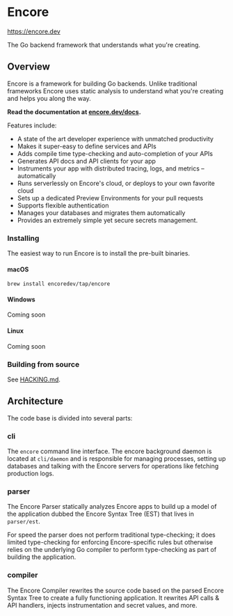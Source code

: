 # Encore
https://encore.dev

The Go backend framework that understands what you're creating.

## Overview

Encore is a framework for building Go backends.
Unlike traditional frameworks Encore uses static analysis to understand what you're creating and helps you along the way.

**Read the documentation at [encore.dev/docs](https://encore.dev/docs).**

Features include:

- A state of the art developer experience with unmatched productivity
- Makes it super-easy to define services and APIs
- Adds compile time type-checking and auto-completion of your APIs
- Generates API docs and API clients for your app
- Instruments your app with distributed tracing, logs, and metrics – automatically
- Runs serverlessly on Encore's cloud, or deploys to your own favorite cloud
- Sets up a dedicated Preview Environments for your pull requests
- Supports flexible authentication 
- Manages your databases and migrates them automatically
- Provides an extremely simple yet secure secrets management.

### Installing

The easiest way to run Encore is to install the pre-built binaries.

#### macOS
`brew install encoredev/tap/encore`

#### Windows
Coming soon

#### Linux
Coming soon

### Building from source

See [HACKING.md](HACKING.md).

## Architecture

The code base is divided into several parts:

### cli
The `encore` command line interface. The encore background daemon
is located at `cli/daemon` and is responsible for managing processes,
setting up databases and talking with the Encore servers for operations like
fetching production logs.

### parser
The Encore Parser statically analyzes Encore apps to build up a model
of the application dubbed the Encore Syntax Tree (EST) that lives in
`parser/est`.

For speed the parser does not perform traditional type-checking; it does
limited type-checking for enforcing Encore-specific rules but otherwise
relies on the underlying Go compiler to perform type-checking as part of
building the application.

### compiler
The Encore Compiler rewrites the source code based on the parsed
Encore Syntax Tree to create a fully functioning application.
It rewrites API calls & API handlers, injects instrumentation
and secret values, and more.
